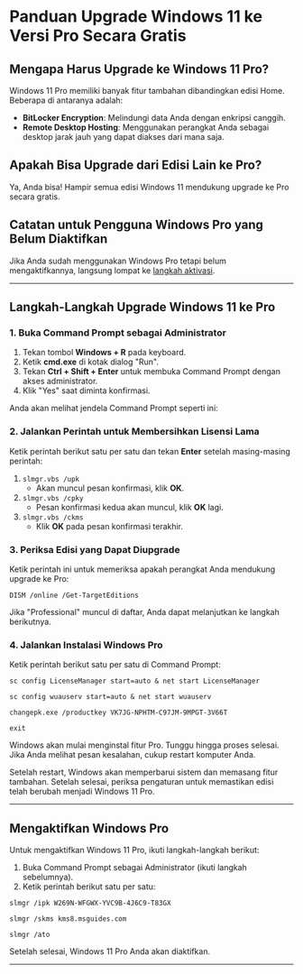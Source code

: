 # Panduan Upgrade Windows 11 ke Versi Pro Secara Gratis

## Mengapa Harus Upgrade ke Windows 11 Pro?

Windows 11 Pro memiliki banyak fitur tambahan dibandingkan edisi Home. Beberapa di antaranya adalah:

- **BitLocker Encryption**: Melindungi data Anda dengan enkripsi canggih.
- **Remote Desktop Hosting**: Menggunakan perangkat Anda sebagai desktop jarak jauh yang dapat diakses dari mana saja.

## Apakah Bisa Upgrade dari Edisi Lain ke Pro?

Ya, Anda bisa! Hampir semua edisi Windows 11 mendukung upgrade ke Pro secara gratis.

## Catatan untuk Pengguna Windows Pro yang Belum Diaktifkan

Jika Anda sudah menggunakan Windows Pro tetapi belum mengaktifkannya, langsung lompat ke [langkah aktivasi](#mengaktifkan-windows-pro).

---

## Langkah-Langkah Upgrade Windows 11 ke Pro

### 1. Buka Command Prompt sebagai Administrator

1. Tekan tombol **Windows + R** pada keyboard.
2. Ketik **cmd.exe** di kotak dialog "Run".
3. Tekan **Ctrl + Shift + Enter** untuk membuka Command Prompt dengan akses administrator.
4. Klik "Yes" saat diminta konfirmasi.

Anda akan melihat jendela Command Prompt seperti ini:



### 2. Jalankan Perintah untuk Membersihkan Lisensi Lama

Ketik perintah berikut satu per satu dan tekan **Enter** setelah masing-masing perintah:

1. `slmgr.vbs /upk`
   - Akan muncul pesan konfirmasi, klik **OK**.
2. `slmgr.vbs /cpky`
   - Pesan konfirmasi kedua akan muncul, klik **OK** lagi.
3. `slmgr.vbs /ckms`
   - Klik **OK** pada pesan konfirmasi terakhir.

### 3. Periksa Edisi yang Dapat Diupgrade

Ketik perintah ini untuk memeriksa apakah perangkat Anda mendukung upgrade ke Pro:

```
DISM /online /Get-TargetEditions
```

Jika "Professional" muncul di daftar, Anda dapat melanjutkan ke langkah berikutnya.

### 4. Jalankan Instalasi Windows Pro

Ketik perintah berikut satu per satu di Command Prompt:

```
sc config LicenseManager start=auto & net start LicenseManager
```

```
sc config wuauserv start=auto & net start wuauserv
```

```
changepk.exe /productkey VK7JG-NPHTM-C97JM-9MPGT-3V66T
```

```
exit
```

Windows akan mulai menginstal fitur Pro. Tunggu hingga proses selesai. Jika Anda melihat pesan kesalahan, cukup restart komputer Anda.

Setelah restart, Windows akan memperbarui sistem dan memasang fitur tambahan. Setelah selesai, periksa pengaturan untuk memastikan edisi telah berubah menjadi Windows 11 Pro.

---

## Mengaktifkan Windows Pro

Untuk mengaktifkan Windows 11 Pro, ikuti langkah-langkah berikut:

1. Buka Command Prompt sebagai Administrator (ikuti langkah sebelumnya).
2. Ketik perintah berikut satu per satu:

```
slmgr /ipk W269N-WFGWX-YVC9B-4J6C9-T83GX
```

```
slmgr /skms kms8.msguides.com
```

```
slmgr /ato
```

Setelah selesai, Windows 11 Pro Anda akan diaktifkan.

---
